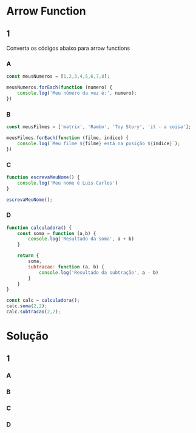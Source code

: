 # Arrow Function

## 1
Converta os códigos abaixo para arrow functions

### A
```js
const meusNumeros = [1,2,3,4,5,6,7,8];

meusNumeros.forEach(function (numero) {
    console.log('Meu número da vez é:', numero);
})
```

### B
```js
const meusFilmes = ['matrix', 'Rambo', 'Toy Story', 'it - a coisa'];

meusFilmes.forEach(function (filme, indice) {
    console.log(`Meu filme ${filme} está na posição ${indice}`);
})
```

### C
```js
function escrevaMeuNome() {
    console.log('Meu nome é Luis Carlos')
}

escrevaMeuNome();
```

### D
```js
function calculadora() {
    const soma = function (a,b) {
        console.log('Resultado da soma', a + b)
    }

    return {
        soma,
        subtracao: function (a, b) {
            console.log('Resultado da subtração', a - b)
        }
    }
}

const calc = calculadora();
calc.soma(2,2);
calc.subtracao(2,2);
```

# Solução
## 1
### A
### B
### C
### D